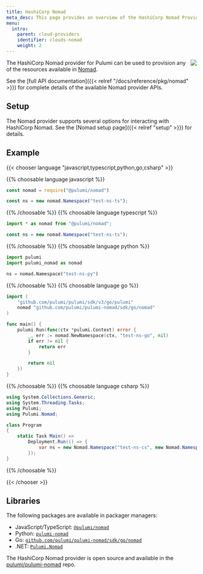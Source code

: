 ```yaml
---
title: HashiCorp Nomad
meta_desc: This page provides an overview of the HashiCorp Nomad Provider for Pulumi.
menu:
  intro:
    parent: cloud-providers
    identifier: clouds-nomad
    weight: 2
---
```


<img src="/logos/tech/nomad.svg" align="right" class="h-16 px-8 pb-4">

The HashiCorp Nomad provider for Pulumi can be used to provision any of the resources available in [Nomad](https://www.nomadproject.io/).

See the [full API documentation]({{< relref "/docs/reference/pkg/nomad" >}}) for complete details of the available Nomad provider APIs.

## Setup

The Nomad provider supports several options for interacting with HashiCorp Nomad.  See the [Nomad setup page]({{< relref "setup" >}}) for details.

## Example

{{< chooser language "javascript,typescript,python,go,csharp" >}}

{{% choosable language javascript %}}

```javascript
const nomad = require("@pulumi/nomad")

const ns = new nomad.Namespace("test-ns-ts");
```

{{% /choosable %}}
{{% choosable language typescript %}}

```typescript
import * as nomad from "@pulumi/nomad";

const ns = new nomad.Namespace("test-ns-ts");
```

{{% /choosable %}}
{{% choosable language python %}}

```python
import pulumi
import pulumi_nomad as nomad

ns = nomad.Namespace("test-ns-py")
```

{{% /choosable %}}
{{% choosable language go %}}

```go
import (
	"github.com/pulumi/pulumi/sdk/v3/go/pulumi"
	nomad "github.com/pulumi/pulumi-nomad/sdk/go/nomad"
)

func main() {
	pulumi.Run(func(ctx *pulumi.Context) error {
        _, err := nomad.NewNamespace(ctx, "test-ns-go", nil)
		if err != nil {
			return err
		}

		return nil
	})
}
```

{{% /choosable %}}
{{% choosable language csharp %}}

```csharp
using System.Collections.Generic;
using System.Threading.Tasks;
using Pulumi;
using Pulumi.Nomad;

class Program
{
    static Task Main() =>
        Deployment.Run(() => {
            var ns = new Nomad.Namespace("test-ns-cs", new Nomad.NamespaceArgs{});
        });
}
```

{{% /choosable %}}

{{< /chooser >}}

## Libraries

The following packages are available in packager managers:

* JavaScript/TypeScript: [`@pulumi/nomad`](https://www.npmjs.com/package/@pulumi/nomad)
* Python: [`pulumi-nomad`](https://pypi.org/project/pulumi-nomad/)
* Go: [`github.com/pulumi/pulumi-nomad/sdk/go/nomad`](https://github.com/pulumi/pulumi-nomad)
* .NET: [`Pulumi.Nomad`](https://www.nuget.org/packages/Pulumi.Nomad)

The HashiCorp Nomad provider is open source and available in the [pulumi/pulumi-nomad](https://github.com/pulumi/pulumi-nomad) repo.

